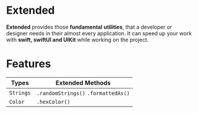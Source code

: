 # Extended
 
**Extended** provides those **fundamental** **utilities**, that a developer or designer needs in their almost every application. It can speed up your work with **swift, swiftUI and UIKit** while working on the project.

# Features

| Types        |  Extended Methods                                   |
| -------------| --------------------------------------------------- |
| `Strings`    | `.randomStrings()` `.formattedAs()`                 |
| `Color`      | `.hexColor()`                                       |
